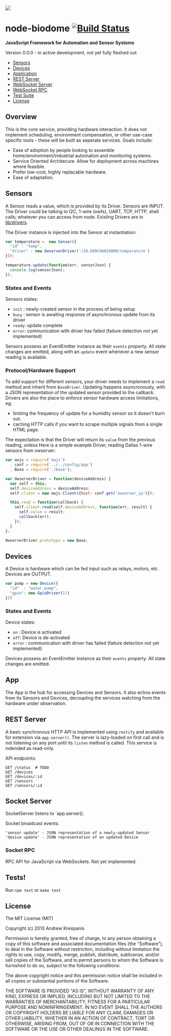 <img src="../raw/master/assets/logo-web.png">

# node-biodome  [![Build Status](https://secure.travis-ci.org/andrewk/node-biodome.png?branch=master)](http://travis-ci.org/andrewk/node-biodome)

__JavaScript Framework for Automation and Sensor Systems__ 

Version 0.0.0 - in active development, not yet fully fleshed out

  * [Sensors](#sensors)
  * [Devices](#devices)
  * [Application](#app)
  * [REST Server](#rest-server)
  * [WebSocket Server](#socket-server)
  * [WebSocket RPC](#rpc-server)
  * [Test Suite](#tests)
  * [License](#license)

## Overview
This is the core service, providing hardware interaction. It does not implement scheduling, environment compensation, or other use-case specific tools - these will be built as seperate services. Goals include:

  * Ease of adoption by people looking to assemble home/environment/industrial automation and monitoring systems.
  * Service Oriented Architecure. Allow for deployment across machines where feasible.
  * Prefer low-cost, highly replacable hardware.
  * Ease of adaptation.

<a name="sensors"></a>
## Sensors
A Sensor reads a value, which is provided by its Driver. Sensors are INPUT. The Driver could be talking to I2C, 1-wire (owfs), UART, TCP, HTTP, shell calls; whatever you can access from node. Existing Drivers are in [lib/drivers](../blob/master/lib/drivers).

The Driver instance is injected into the Sensor at instantiation:

```javascript
var temperature =  new Sensor({
  "id" : "temp",
  "driver" : new OwserverDriver('/10.E89C8A020800/temperature')
}));

temperature.update(function(err, sensorJson) {
  console.log(sensorJson);
});
```

### States and Events
Sensors states:

  * `init` : newly-created sensor in the process of being setup
  * `busy` : sensor is awaiting response of asynchronous update from its driver
  * `ready`: update complete
  * `error`: communication with driver has failed (failure detection not yet implemented)

Sensors possess an EventEmitter instance as their `events` property. All state changes are emitted, along with an `update` event whenever a new sensor reading is available.

### Protocol/Hardware Support
To add support for different sensors, your driver needs to implement a `read` method and inherit from `BaseDriver`. Updating happens asyncronously, with a JSON representation of the updated sensor provided to the callback. Drivers are also the place to enforce sensor hardware access limitations, eg:

 * limiting the frequency of update for a humidity sensor so it doesn't burn out.
 * caching HTTP calls if you want to scrape multiple signals from a single HTML page.

The expectation is that the Driver will return its `value` from the previous reading, unless
Here is a simple example Driver, reading Dallas 1-wire sensors from owserver:

```javascript
var owjs = require('owjs')
  , conf = require('../../config/app')
  , Base = require('./base');

var OwserverDriver = function(deviceAddress) {
  var self = this;
  self.deviceAddress = deviceAddress;
  self.client = new owjs.Client({host: conf.get('owserver_ip')});

  this.read = function(callback) {
    self.client.read(self.deviceAddress, function(err, result) {
      self.value = result;
      callback(err);
    });
  }
};

OwserverDriver.prototype = new Base;
```

## Devices
A Device is hardware which can be fed input such as relays, motors, etc. Devices are OUTPUT.

```javascript
var pump = new Device({
  "id"  : "water_pump",
  "gpio": new GpioDriver(11)
}))
```
### States and Events
Device states:

  * `on` : Device is activated
  * `off`: Device is de-activated
  * `error` : communication with driver has failed (failure detection not yet implemented)

Devices possess an EventEmitter instance as their `events` property. All state changes are emitted.

## App

The App is the hub for accessing Devices and Sensors. It also echos events from its Sensors and Devices, decoupling the services watching from the hardware under observation.

<a name="rest-server"></a>
## REST Server

A basic synchronous HTTP API is implemented using `restify` and available for extension via `app.server()`. The server is lazy-loaded on first call and is not listening on any port until its `listen` method is called. This service is indended as read-only.

API endpoints:
```
GET /status  # TODO
GET /devices
GET /devices/:id
GET /sensors
GET /sensors/:id
```

<a name="socket-server"></a>
## Socket Server

SocketServer listens to `app.server().

Socket broadcast events:
```
'sensor update' - JSON representation of a newly-updated Sensor
'device update' - JSON representation of an updated Device
```

### Socket RPC

RPC API for JavaScript via WebSockets. Not yet implemented.

<a name="tests"></a>
## Tests!
Run `npm test` or `make test`

<a name="license"></a>
## License

The MIT License (MIT)

Copyright (c) 2013 Andrew Krespanis

Permission is hereby granted, free of charge, to any person obtaining a copy
of this software and associated documentation files (the "Software"), to deal
in the Software without restriction, including without limitation the rights
to use, copy, modify, merge, publish, distribute, sublicense, and/or sell
copies of the Software, and to permit persons to whom the Software is
furnished to do so, subject to the following conditions:

The above copyright notice and this permission notice shall be included in
all copies or substantial portions of the Software.

THE SOFTWARE IS PROVIDED "AS IS", WITHOUT WARRANTY OF ANY KIND, EXPRESS OR
IMPLIED, INCLUDING BUT NOT LIMITED TO THE WARRANTIES OF MERCHANTABILITY,
FITNESS FOR A PARTICULAR PURPOSE AND NONINFRINGEMENT. IN NO EVENT SHALL THE
AUTHORS OR COPYRIGHT HOLDERS BE LIABLE FOR ANY CLAIM, DAMAGES OR OTHER
LIABILITY, WHETHER IN AN ACTION OF CONTRACT, TORT OR OTHERWISE, ARISING FROM,
OUT OF OR IN CONNECTION WITH THE SOFTWARE OR THE USE OR OTHER DEALINGS IN
THE SOFTWARE.


